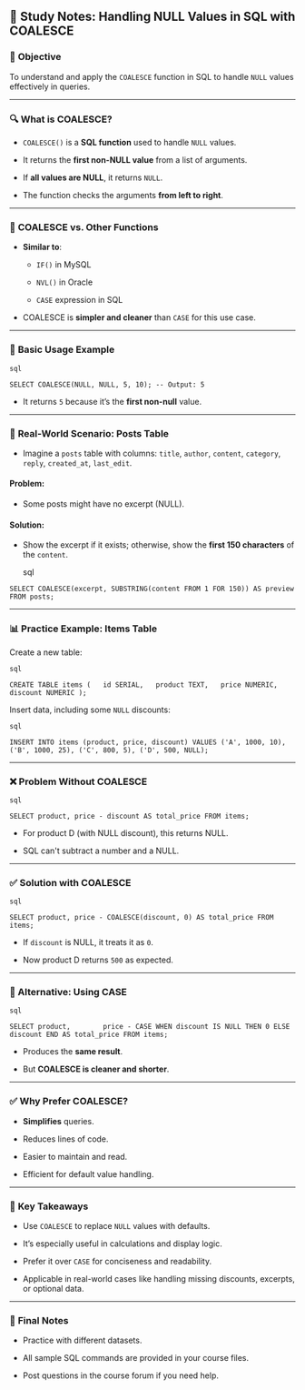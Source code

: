 ## 📘 **Study Notes: Handling NULL Values in SQL with COALESCE**

### 🎯 **Objective**

To understand and apply the `COALESCE` function in SQL to handle `NULL` values effectively in queries.

---

### 🔍 **What is COALESCE?**

- `COALESCE()` is a **SQL function** used to handle `NULL` values.
    
- It returns the **first non-NULL value** from a list of arguments.
    
- If **all values are NULL**, it returns `NULL`.
    
- The function checks the arguments **from left to right**.
    

---

### 🔄 **COALESCE vs. Other Functions**

- **Similar to**:
    
    - `IF()` in MySQL
        
    - `NVL()` in Oracle
        
    - `CASE` expression in SQL
        
- COALESCE is **simpler and cleaner** than `CASE` for this use case.
    

---

### 🧪 **Basic Usage Example**
	
	sql
	
`SELECT COALESCE(NULL, NULL, 5, 10); -- Output: 5`

- It returns `5` because it’s the **first non-null** value.
    

---

### 📄 **Real-World Scenario: Posts Table**

- Imagine a `posts` table with columns: `title`, `author`, `content`, `category`, `reply`, `created_at`, `last_edit`.
    

#### Problem:

- Some posts might have no excerpt (NULL).
    

#### Solution:

- Show the excerpt if it exists; otherwise, show the **first 150 characters** of the `content`.
    
	
	sql
	
`SELECT COALESCE(excerpt, SUBSTRING(content FROM 1 FOR 150)) AS preview FROM posts;`

---

### 📊 **Practice Example: Items Table**

Create a new table:
	
	sql
	
`CREATE TABLE items (   id SERIAL,   product TEXT,   price NUMERIC,   discount NUMERIC );`

Insert data, including some `NULL` discounts:
	
	sql
	
`INSERT INTO items (product, price, discount) VALUES ('A', 1000, 10), ('B', 1000, 25), ('C', 800, 5), ('D', 500, NULL);`

---

### ❌ Problem Without COALESCE
	
	sql
	
`SELECT product, price - discount AS total_price FROM items;`

- For product D (with NULL discount), this returns NULL.
    
- SQL can't subtract a number and a NULL.
    

---

### ✅ Solution with COALESCE
	
	sql
	
`SELECT product, price - COALESCE(discount, 0) AS total_price FROM items;`

- If `discount` is NULL, it treats it as `0`.
    
- Now product D returns `500` as expected.
    

---

### 🔄 Alternative: Using CASE
	
	sql
	
`SELECT product,        price - CASE WHEN discount IS NULL THEN 0 ELSE discount END AS total_price FROM items;`

- Produces the **same result**.
    
- But **COALESCE is cleaner and shorter**.
    

---

### ✅ **Why Prefer COALESCE?**

- **Simplifies** queries.
    
- Reduces lines of code.
    
- Easier to maintain and read.
    
- Efficient for default value handling.
    

---

### 📌 **Key Takeaways**

- Use `COALESCE` to replace `NULL` values with defaults.
    
- It’s especially useful in calculations and display logic.
    
- Prefer it over `CASE` for conciseness and readability.
    
- Applicable in real-world cases like handling missing discounts, excerpts, or optional data.
    

---

### 💬 **Final Notes**

- Practice with different datasets.
    
- All sample SQL commands are provided in your course files.
    
- Post questions in the course forum if you need help.